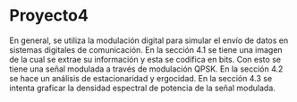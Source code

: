 # Proyecto4
En general, se utiliza la modulación digital para simular el envío de datos en sistemas digitales de comunicación. 
En la sección 4.1 se tiene una imagen de la cual se extrae su información y esta se codifica en bits. Con esto se tiene una señal modulada a través de modulación QPSK. 
En la sección 4.2 se hace un análisis de estacionaridad y ergocidad.
En la sección 4.3 se intenta graficar la densidad espectral de potencia de la señal modulada.
